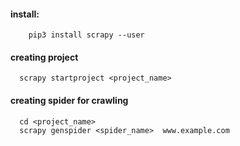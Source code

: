 #### install:
    
        pip3 install scrapy --user
    


#### creating project
	
      scrapy startproject <project_name>


#### creating spider for crawling

      cd <project_name>
      scrapy genspider <spider_name>  www.example.com
